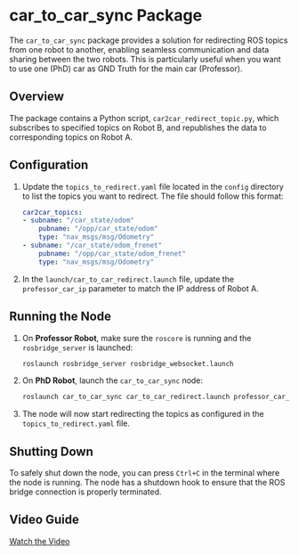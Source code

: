 # car_to_car_sync Package

The `car_to_car_sync` package provides a solution for redirecting ROS topics from one robot to another, enabling seamless communication and data sharing between the two robots. This is particularly useful when you want to use one (PhD) car as GND Truth for the main car (Professor).

## Overview

The package contains a Python script, `car2car_redirect_topic.py`, which subscribes to specified topics on Robot B, and republishes the data to corresponding topics on Robot A.

## Configuration

1. Update the `topics_to_redirect.yaml` file located in the `config` directory to list the topics you want to redirect. The file should follow this format:

    ```yaml
    car2car_topics:
    - subname: "/car_state/odom"
        pubname: "/opp/car_state/odom"
        type: "nav_msgs/msg/Odometry"
    - subname: "/car_state/odom_frenet"
        pubname: "/opp/car_state/odom_frenet"
        type: "nav_msgs/msg/Odometry"
    ```

2. In the `launch/car_to_car_redirect.launch` file, update the `professor_car_ip` parameter to match the IP address of Robot A.

## Running the Node

1. On **Professor Robot**, make sure the `roscore` is running and the `rosbridge_server` is launched:

    ```bash
    roslaunch rosbridge_server rosbridge_websocket.launch
    ```

2. On **PhD Robot**, launch the `car_to_car_sync` node:

    ```bash
    roslaunch car_to_car_sync car_to_car_redirect.launch professor_car_ip:=<IP_OF_PROFESSOR_CAR>
    ```

3. The node will now start redirecting the topics as configured in the `topics_to_redirect.yaml` file.

## Shutting Down

To safely shut down the node, you can press `Ctrl+C` in the terminal where the node is running. The node has a shutdown hook to ensure that the ROS bridge connection is properly terminated.


## Video Guide

[Watch the Video](https://drive.google.com/file/d/14uEygiFRnf24SA8sSyoOl4IOcJMX3Sf7/view?usp=sharing)


